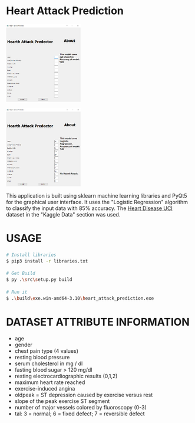 # Heart Attack Prediction

<img src="ui_ss/png1.png"
     width=40% />

<img src="ui_ss/png2.png"
     width=40% />

This application is built using sklearn machine learning libraries and PyQt5 for the graphical user interface. It uses the "Logistic Regression" algorithm to classify the input data with 85% accuracy. The [Heart Disease UCI](https://www.kaggle.com/ronitf/heart-disease-uci) dataset in the "Kaggle Data" section was used.

# USAGE

```bash
# Install libraries
$ pip3 install -r libraries.txt

# Get Build
$ py .\src\setup.py build

# Run it 
$ .\build\exe.win-amd64-3.10\heart_attack_prediction.exe
```

# DATASET ATTRIBUTE INFORMATION

- age
- gender
- chest pain type (4 values)
- resting blood pressure
- serum cholesterol in mg / dl
- fasting blood sugar > 120 mg/dl
- resting electrocardiographic results (0,1,2)
- maximum heart rate reached
- exercise-induced angina
- oldpeak = ST depression caused by exercise versus rest
- slope of the peak exercise ST segment
- number of major vessels colored by fluoroscopy (0-3)
- tal: 3 = normal; 6 = fixed defect; 7 = reversible defect
